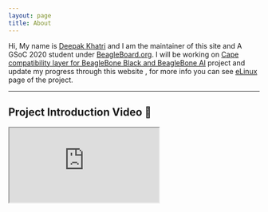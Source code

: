```yaml
---
layout: page
title: About
---
```


<p class="message">
  Hi, My name is <a href="https://www.linkedin.com/in/lorforlinux/">Deepak Khatri</a> and I am the maintainer of this site and A GSoC 2020 student under <a href="https://BeagleBoard.org">BeagleBoard.org</a>. I will be working on <a href="https://summerofcode.withgoogle.com/projects/#5125259251941376">Cape compatibility layer for BeagleBone Black and BeagleBone AI</a> project and update my progress through this website , for more info you can see <a href="https://elinux.org/BeagleBoard/GSoC/2020Proposal/DeepakKhatri">eLinux</a> page of the project.
</p>

----

## Project Introduction Video 🚀

<div class="embed-responsive embed-responsive-16by9" >
<iframe class="embed-responsive-item"  src="https://www.youtube.com/embed/jP9fwOxp4Bc" allowfullscreen></iframe>
</div>
